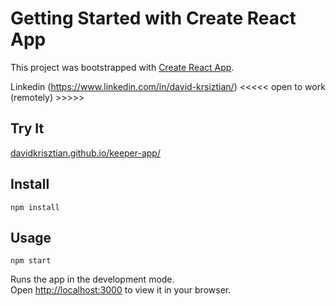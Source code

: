 # Getting Started with Create React App

This project was bootstrapped with [Create React App](https://github.com/facebook/create-react-app).


Linkedin (https://www.linkedin.com/in/david-krsiztian/)
<<<<< open to work (remotely)  >>>>>

Try It
---

[davidkrisztian.github.io/keeper-app/](https://davidkrisztian.github.io/keeper-app/)



Install
---

`npm install`



Usage
---

`npm start`

Runs the app in the development mode.\
Open [http://localhost:3000](http://localhost:3000) to view it in your browser.
